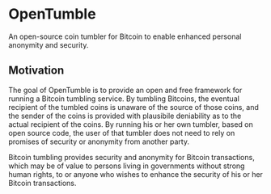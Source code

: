 OpenTumble
==========

An open-source coin tumbler for Bitcoin to enable enhanced personal anonymity and security.

Motivation
----------

The goal of OpenTumble is to provide an open and free framework for running a Bitcoin tumbling service. By tumbling
Bitcoins, the eventual recipient of the tumbled coins is unaware of the source of those coins, and the sender of the
coins is provided with plausibile deniability as to the actual recipient of the coins. By running his or her own
tumbler, based on open source code, the user of that tumbler does not need to rely on promises of security or anonymity
from another party.

Bitcoin tumbling provides security and anonymity for Bitcoin transactions, which may be of value to persons living in
governments without strong human rights, to or anyone who wishes to enhance the security of his or her Bitcoin
transactions.